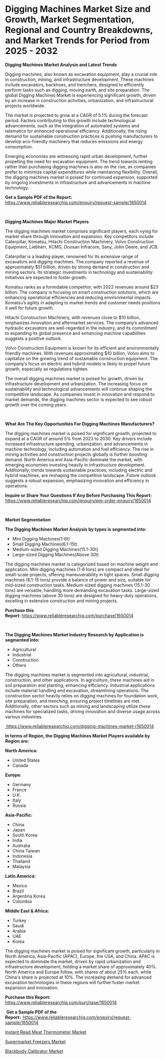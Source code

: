 <p><h1>Digging Machines Market Size and Growth, Market Segmentation, Regional and Country Breakdowns, and Market Trends for Period from 2025 -  2032</h1></p><p><strong>Digging Machines Market Analysis and Latest Trends</strong></p>
<p><p>Digging machines, also known as excavation equipment, play a crucial role in construction, mining, and infrastructure development. These machines include excavators, backhoes, and trenchers, designed to efficiently perform tasks such as digging, moving earth, and site preparation. The global Digging Machines Market is experiencing significant growth, driven by an increase in construction activities, urbanization, and infrastructural projects worldwide.</p><p>The market is projected to grow at a CAGR of 5.1% during the forecast period. Factors contributing to this growth include technological advancements, such as the integration of automated systems and telematics for enhanced operational efficiency. Additionally, the rising demand for sustainable construction practices is pushing manufacturers to develop eco-friendly machinery that reduces emissions and energy consumption.</p><p>Emerging economies are witnessing rapid urban development, further propelling the need for excavation equipment. The trend towards renting rather than purchasing digging machines is also on the rise, as companies prefer to minimize capital expenditures while maintaining flexibility. Overall, the digging machines market is poised for continued expansion, supported by ongoing investments in infrastructure and advancements in machine technology.</p></p>
<p><strong>Get a Sample PDF of the Report:&nbsp;</strong> <a href="https://www.reliableresearchiq.com/enquiry/request-sample/1650014?utm_campaign=1842&utm_medium=2&utm_source=Github&utm_content=ia&utm_term=17022025&utm_id=digging-machines">https://www.reliableresearchiq.com/enquiry/request-sample/1650014</a></p>
<p>&nbsp;</p>
<p><strong>Digging Machines Major Market Players</strong></p>
<p><p>The digging machines market comprises significant players, each vying for market share through innovation and expansion. Key competitors include Caterpillar, Komatsu, Hitachi Construction Machinery, Volvo Construction Equipment, Liebherr, XCMG, Doosan Infracore, Sany, John Deere, and JCB.</p><p>Caterpillar is a leading player, renowned for its extensive range of excavators and digging machines. The company reported a revenue of approximately $51 billion, driven by strong demand in construction and mining sectors. Its strategic investments in technology and sustainability initiatives are expected to foster growth.</p><p>Komatsu ranks as a formidable competitor, with 2022 revenues around $23 billion. The company is focusing on smart construction solutions, which are enhancing operational efficiencies and reducing environmental impacts. Komatsu’s agility in adapting to market trends and customer needs positions it well for future growth.</p><p>Hitachi Construction Machinery, with revenues close to $10 billion, emphasizes innovation and aftermarket services. The company’s advanced hydraulic excavators are well-regarded in the industry, and its commitment to expanding its global presence and enhancing machine capabilities suggests a positive outlook.</p><p>Volvo Construction Equipment is known for its efficient and environmentally friendly machines. With revenues approximating $10 billion, Volvo aims to capitalize on the growing trend of sustainable construction equipment. The company’s focus on electric and hybrid models is likely to propel future growth, especially as regulations tighten.</p><p>The overall digging machines market is poised for growth, driven by infrastructure development and urbanization. The increasing focus on sustainability and technological advancements will continue shaping the competitive landscape. As companies invest in innovation and respond to market demands, the digging machines sector is expected to see robust growth over the coming years.</p></p>
<p>&nbsp;</p>
<p><strong>What Are The Key Opportunities For Digging Machines Manufacturers?</strong></p>
<p><p>The digging machines market is poised for significant growth, projected to expand at a CAGR of around 5% from 2023 to 2030. Key drivers include increased infrastructure spending, urbanization, and advancements in machine technology, including automation and fuel efficiency. The rise in mining activities and construction projects globally is further boosting demand. North America and Asia-Pacific dominate the market, with emerging economies investing heavily in infrastructure development. Additionally, trends towards sustainable practices, including electric and hybrid machines, are reshaping the competitive landscape. Future outlook suggests a robust expansion, emphasizing innovation and efficiency in operations.</p></p>
<p><strong>Inquire or Share Your Questions If Any Before Purchasing This Report:</strong> <a href="https://www.reliableresearchiq.com/enquiry/pre-order-enquiry/1650014?utm_campaign=1842&utm_medium=2&utm_source=Github&utm_content=ia&utm_term=17022025&utm_id=digging-machines">https://www.reliableresearchiq.com/enquiry/pre-order-enquiry/1650014</a></p>
<p>&nbsp;</p>
<p><strong>Market Segmentation</strong></p>
<p><strong>The Digging Machines Market Analysis by types is segmented into:</strong></p>
<p><ul><li>Mini Digging Machines(1-6t)</li><li>Small Digging Machines(6.1-15t)</li><li>Medium-sized Digging Machines(15.1-30t)</li><li>Large-sized Digging Machines(Above 30t)</li></ul></p>
<p><p>The digging machines market is categorized based on machine weight and application. Mini digging machines (1-6 tons) are compact and ideal for small-scale projects, offering maneuverability in tight spaces. Small digging machines (6.1-15 tons) provide a balance of power and size, suitable for mid-sized construction tasks. Medium-sized digging machines (15.1-30 tons) are versatile, handling more demanding excavation tasks. Large-sized digging machines (above 30 tons) are designed for heavy-duty operations, excelling in extensive construction and mining projects.</p></p>
<p><strong>Purchase this Report:&nbsp;</strong><a href="https://www.reliableresearchiq.com/purchase/1650014?utm_campaign=1842&utm_medium=2&utm_source=Github&utm_content=ia&utm_term=17022025&utm_id=digging-machines">https://www.reliableresearchiq.com/purchase/1650014</a></p>
<p>&nbsp;</p>
<p><strong>The Digging Machines Market Industry Research by Application is segmented into:</strong></p>
<p><ul><li>Agricultural</li><li>Industrial</li><li>Construction</li><li>Others</li></ul></p>
<p><p>The digging machines market is segmented into agricultural, industrial, construction, and other applications. In agriculture, these machines aid in soil preparation and planting, enhancing efficiency. Industrial applications include material handling and excavation, streamlining operations. The construction sector heavily relies on digging machines for foundation work, site preparation, and trenching, ensuring project timelines are met. Additionally, other sectors such as mining and landscaping utilize these machines for specialized tasks, driving innovation and diverse usage across various industries.</p></p>
<p><a href="https://www.reliableresearchiq.com/digging-machines-market-r1650014?utm_campaign=1842&utm_medium=2&utm_source=Github&utm_content=ia&utm_term=17022025&utm_id=digging-machines">&nbsp;https://www.reliableresearchiq.com/digging-machines-market-r1650014</a></p>
<p><strong>In terms of Region, the Digging Machines Market Players available by Region are:</strong></p>
<p>
    <p> <strong> North America: </strong>
        <ul>
            <li>United States</li>
            <li>Canada</li>
        </ul>
        </p> 
    <p> <strong> Europe: </strong>
        <ul>
            <li>Germany</li>
            <li>France</li>
            <li>U.K.</li>
            <li>Italy</li>
            <li>Russia</li>
        </ul>
        </p> 
    <p> <strong> Asia-Pacific: </strong>
        <ul>
            <li>China</li>
            <li>Japan</li>
            <li>South Korea</li>
            <li>India</li>
            <li>Australia</li>
            <li>China Taiwan</li>
            <li>Indonesia</li>
            <li>Thailand</li>
            <li>Malaysia</li>
        </ul>
        </p> 
    <p> <strong> Latin America: </strong>
        <ul>
            <li>Mexico</li>
            <li>Brazil</li>
            <li>Argentina Korea</li>
            <li>Colombia</li>
        </ul>
        </p> 
    <p> <strong> Middle East & Africa: </strong>
        <ul>
            <li>Turkey</li>
            <li>Saudi</li>
            <li>Arabia</li>
            <li>UAE</li>
            <li>Korea</li>
        </ul>
    </p>
    </p>
<p><p>The digging machines market is poised for significant growth, particularly in North America, Asia-Pacific (APAC), Europe, the USA, and China. APAC is expected to dominate the market, driven by rapid urbanization and infrastructure development, holding a market share of approximately 40%. North America and Europe follow, with shares of about 25% each, while China's share is projected at 10%. The increasing demand for advanced excavation technologies in these regions will further foster market expansion and innovation.</p></p>
<p><strong>Purchase this Report: </strong><a href="https://www.reliableresearchiq.com/purchase/1650014?utm_campaign=1842&utm_medium=2&utm_source=Github&utm_content=ia&utm_term=17022025&utm_id=digging-machines">https://www.reliableresearchiq.com/purchase/1650014</a></p>
<p>&nbsp;<strong>Get a Sample PDF of the Report:&nbsp;&nbsp;</strong><a href="https://www.reliableresearchiq.com/enquiry/request-sample/1650014?utm_campaign=1842&utm_medium=2&utm_source=Github&utm_content=ia&utm_term=17022025&utm_id=digging-machines">https://www.reliableresearchiq.com/enquiry/request-sample/1650014</a></p>
<p><strong></strong></p>
<p><p><a href="https://github.com/mudgeadamsvx/Market-Research-Report-List-1/blob/main/instant-read-meat-thermometer-market.md?utm_campaign=1842&utm_medium=2&utm_source=Github&utm_content=ia&utm_term=17022025&utm_id=digging-machines">Instant Read Meat Thermometer Market</a></p><p><a href="https://github.com/kukolkasimo5/Market-Research-Report-List-1/blob/main/supermarket-freezers-market.md?utm_campaign=1842&utm_medium=2&utm_source=Github&utm_content=ia&utm_term=17022025&utm_id=digging-machines">Supermarket Freezers Market</a></p><p><a href="https://github.com/shafriusizi/Market-Research-Report-List-1/blob/main/blackbody-calibrator-market.md?utm_campaign=1842&utm_medium=2&utm_source=Github&utm_content=ia&utm_term=17022025&utm_id=digging-machines">Blackbody Calibrator Market</a></p></p>